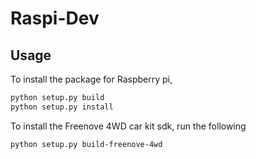 # Raspi-Dev

## Usage


To install the package for Raspberry pi,

```bash
python setup.py build
python setup.py install
```

To install the Freenove 4WD car kit sdk, run the following
```bash
python setup.py build-freenove-4wd
```

